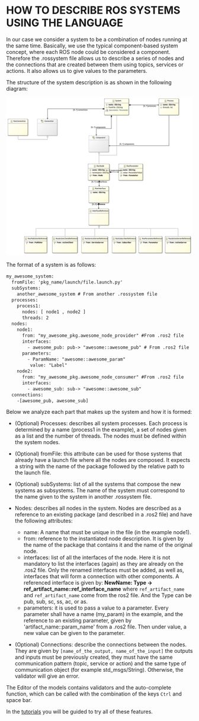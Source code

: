 # HOW TO DESCRIBE ROS SYSTEMS USING THE LANGUAGE

In our case we consider a system to be a combination of nodes running at the same time. Basically, we use the typical component-based system concept, where each ROS node could be considered a component. Therefore the .rossystem file allows us to describe a series of nodes and the connections that are created between them using topics, services or actions. It also allows us to give values to the parameters.

The structure of the system description is as shown in the following diagram:

![alt text](images/system_class_diagram.jpg)

The format of a system is as follows:
```
my_awesome_system:
  fromFile: 'pkg_name/launch/file.launch.py'
  subSystems:
    another_awesome_system # From another .rossystem file
  processes:
    process1:
      nodes: [ node1 , node2 ]
      threads: 2
  nodes:
    node1:
      from: "my_awesome_pkg.awesome_node_provider" #From .ros2 file
      interfaces:
        - awesome_pub: pub-> "awesome::awesome_pub" # From .ros2 file
      parameters:
        - ParamName: "awesome::awesome_param"
         value: "Label"
    node2:
      from: "my_awesome_pkg.awesome_node_consumer" #From .ros2 file
      interfaces:
        - awesome_sub: sub-> "awesome::awesome_sub"
  connections:
    -[awesome_pub, awesome_sub]
```

Below we analyze each part that makes up the system and how it is formed:

- (Optional) Processes: describes all system processes. Each process is determined by a name (process1 in the example), a set of nodes given as a list and the number of threads. The nodes must be defined within the system nodes.

- (Optional) fromFile: this attribute can be used for those systems that already have a launch file where all the nodes are composed. It expects a string with the name of the package followed by the relative path to the launch file.

- (Optional) subSystems: list of all the systems that compose the new systems as subsystems. The name of the system must correspond to the name given to the system in another .rossystem file. 

- Nodes: describes all nodes in the system. Nodes are described as a reference to an existing package (and described in a .ros2 file) and have the following attributes:
  - name: A name that must be unique in the file (in the example node1).
  - from: reference to the instantiated node description. It is given by the name of the package that contains it and the name of the original node.
  - interfaces: list of all the interfaces of the node. Here it is not mandatory to list the interfaces (again) as they are already on the .ros2 file. Only the renamed interfaces must be added, as well as, interfaces that will form a connection with other components. A referenced interface is given by: **NewName: Type -> ref_artifact_name::ref_interface_name** where `ref_artifact_name` and `ref_artifact_name` come from the ros2 file. And the Type can be pub, sub, sc, ss, ac, or as.
  - parameters: it is used to pass a value to a parameter. Every parameter shall have a name (my_param) in the example, and the reference to an existing parameter, given by 'artifact_name::param_name' from a .ros2 file. Then under value, a new value can be given to the parameter.
  
- (Optional) Connections: describe the connections between the nodes. They are given by `[name_of_the_output, name_of_the_input]` the outputs and inputs must be previously created, they must have the same communication pattern (topic, service or action) and the same type of communication object (for example std_msgs/String). Otherwise, the validator will give an error.

The Editor of the models contains validators and the auto-complete function, which can be called with the combination of the keys `Ctrl` and space bar.


In the [tutorials](LearnRosSystemModels.md) you will be guided to try all of these features.